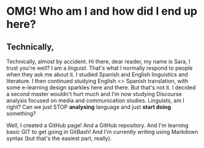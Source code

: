 # OMG! Who am I and how did I end up here?

## Technically,

Technically, almost by accident. Hi there, dear reader, my name is Sara, I trust you're well? 
I am a *linguist*. That's what I normally respond to people when they ask me about it. I studied Spanish and English linguistics and literature. I then continued studying English <> Spanish translation, with some e-learning design sparkles here and there. But that's not it. I decided a second master wouldn't hurt much and I'm now studying Discourse analysis focused on media and communication studies. Linguists, am I right? Can we just STOP **analysing** language and just **start doing** something?

Well, I created a GitHub page! And a GitHub repository. And I'm learning basic GIT to get going in GitBash! And I'm currently writing using Markdown syntax (but that's the easiest part, really).
